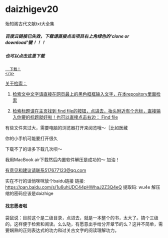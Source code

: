 # daizhigev20
殆知阁古代文献txt大全集

##### 百度云链接已失效，下载请直接点击项目右上角绿色的‘clone or download’键！！！
##### 也可以点击这里下载 <a href="https://github.com/garychowcmu/daizhigev20/archive/master.zip" class="btn btn-sm empty-icon float-right BtnGroup-item" data-pjax="" data-hotkey="t" data-ga-click="Repository, find file, location:repo overview">
      下载！
    </a>


关于检索：
1. 检索文中文字请直接在网页最上的黑色框框输入文字，在本repository里面检索




2. 检索标题请在主页找到 find file的按钮，点进去，抬头附近有个光标，直接输入你要的标题就好啦！也可以直接点击右边：<a href="https://github.com/garychowcmu/daizhigev20/find/master" class="btn btn-sm empty-icon float-right BtnGroup-item" data-pjax="" data-hotkey="t" data-ga-click="Repository, find file, location:repo overview">
      Find file
    </a>







有些文件夹过大，需要电脑的浏览器打开来阅览哦～［比如医藏





你的小手机可能要打开很久


下载不了的话多下载几次呗～


我用MacBook air下载然后内置软件解压是成功的～
加油！





有意见和建议请联系517677123@qq.com






实在不行的话悄咪咪放个baidu链接
链接: https://pan.baidu.com/s/1u6uhUDC44pHWhaJ2Z3Q4eQ 提取码: wu4e 解压缩的密码应该是daizhige




#### 找志愿者啦 ####
袋鼠说：目前这个是二级目录，点进去，就是一本整个的书，太大了。搞个三级的。这样便于检索和阅读。么么哒，有愿意出手给分开章节的么？这并不简单，需要娴熟的正则表达式的功力和过关古文字的阅读理解功力。


